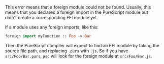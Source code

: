 This error means that a foreign module could not be found. Usually, this means that you declared a foreign import in the PureScript module but didn't create a corresponding FFI module yet.

If a module uses any foreign imports, like this:

```purescript
foreign import myFunction :: Foo -> Bar
```

Then the PureScript compiler will expect to find an FFI module by taking the source file path, and replacing `.purs` with `.js`. So if you have `src/Foo/Bar.purs`, `psc` will look for the foreign module at `src/Foo/Bar.js`.
